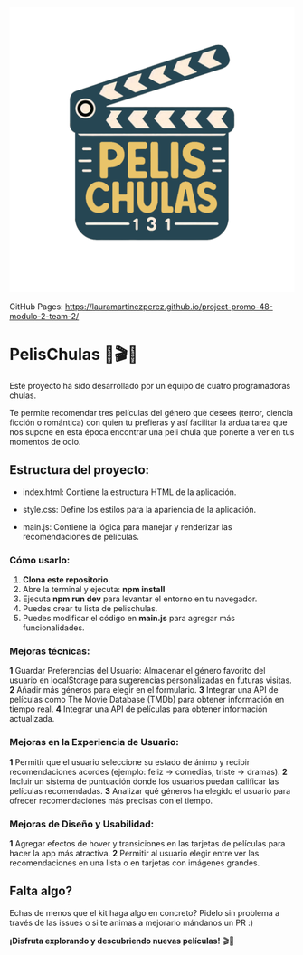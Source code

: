 ![PelisChulas](/public/images/logo.svg)

GitHub Pages: https://lauramartinezperez.github.io/project-promo-48-modulo-2-team-2/

# PelisChulas 🍿🎬🍿

Este proyecto ha sido desarrollado por un equipo de cuatro programadoras chulas.

Te permite recomendar tres películas del género que desees (terror, ciencia ficción o romántica) con quien tu prefieras y así facilitar la ardua tarea que nos supone en esta época encontrar una peli chula que ponerte a ver en tus momentos de ocio.

## Estructura del proyecto:

-   index.html: Contiene la estructura HTML de la aplicación.

-   style.css: Define los estilos para la apariencia de la aplicación.

-   main.js: Contiene la lógica para manejar y renderizar las recomendaciones de películas.

### Cómo usarlo:

1. **Clona este repositorio.**
2. Abre la terminal y ejecuta: **npm install**
3. Ejecuta **npm run dev** para levantar el entorno en tu navegador.
4. Puedes crear tu lista de pelischulas.
5. Puedes modificar el código en **main.js** para agregar más funcionalidades.

### Mejoras técnicas:

**1** Guardar Preferencias del Usuario: Almacenar el género favorito del usuario en localStorage para sugerencias personalizadas en futuras visitas.
**2** Añadir más géneros para elegir en el formulario.
**3** Integrar una API de películas como The Movie Database (TMDb) para obtener información en tiempo real.
**4** Integrar una API de películas para obtener información actualizada.

### Mejoras en la Experiencia de Usuario:

**1** Permitir que el usuario seleccione su estado de ánimo y recibir recomendaciones acordes (ejemplo: feliz → comedias, triste → dramas).
**2** Incluir un sistema de puntuación donde los usuarios puedan calificar las películas recomendadas.
**3** Analizar qué géneros ha elegido el usuario para ofrecer recomendaciones más precisas con el tiempo.

### Mejoras de Diseño y Usabilidad:

**1** Agregar efectos de hover y transiciones en las tarjetas de películas para hacer la app más atractiva.
**2** Permitir al usuario elegir entre ver las recomendaciones en una lista o en tarjetas con imágenes grandes.

## Falta algo?

Echas de menos que el kit haga algo en concreto? Pidelo sin problema a través de las issues o si te animas a mejorarlo mándanos un PR :)

**¡Disfruta explorando y descubriendo nuevas películas!** 🎬🍿
